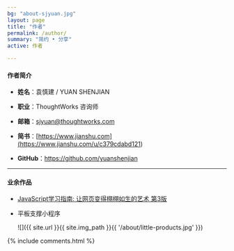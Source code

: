 ```yaml
---
bg: "about-sjyuan.jpg"
layout: page
title: "作者"
permalink: /author/
summary: "简约 • 分享"
active: 作者

---
```


#### 作者简介
- **姓名**：袁慎建 / YUAN SHENJIAN

- **职业**：ThoughtWorks 咨询师

- **邮箱**：sjyuan@thoughtworks.com

- **简书**：[https://www.jianshu.com](<https://www.jianshu.com/u/c379cdabd121>)

- **GitHub**：<https://github.com/yuanshenjian>

---

#### 业余作品
- [JavaScript学习指南: 让网页变得栩栩如生的艺术 第3版](https://item.jd.com/12123997.html)
- 平板支撑小程序

  ![]({{ site.url }}{{ site.img_path }}{{ '/about/little-products.jpg' }})


{% include comments.html %}
